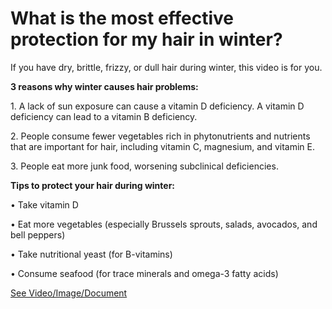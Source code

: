 # What is the most effective protection for my hair in winter?

If you have dry, brittle, frizzy, or dull hair during winter, this video is for you. 

**3 reasons why winter causes hair problems:**

1\. A lack of sun exposure can cause a vitamin D deficiency. A vitamin D deficiency can lead to a vitamin B deficiency. 

2\. People consume fewer vegetables rich in phytonutrients and nutrients that are important for hair, including vitamin C, magnesium, and vitamin E. 

3\. People eat more junk food, worsening subclinical deficiencies. 

**Tips to protect your hair during winter:**

• Take vitamin D 

• Eat more vegetables (especially Brussels sprouts, salads, avocados, and bell peppers)

• Take nutritional yeast (for B-vitamins) 

• Consume seafood (for trace minerals and omega-3 fatty acids)

 [See Video/Image/Document](https://hls-player.drberg.com/asset?path=migrated-assets/protect-your-hair-during-the-winter-months-with-this)